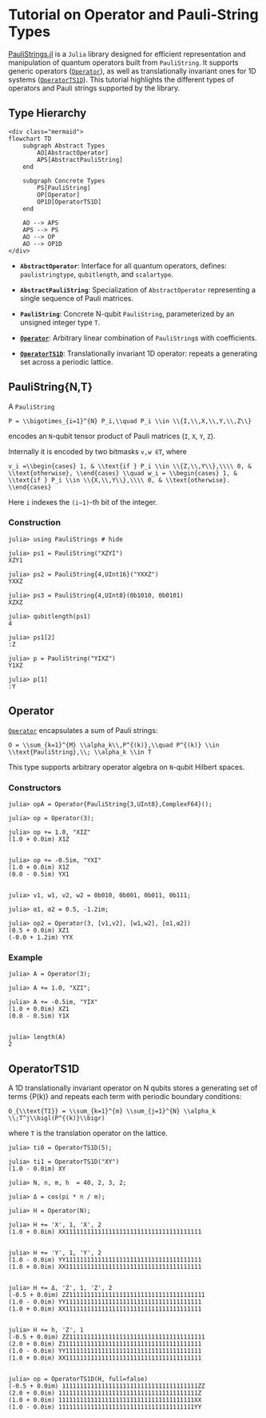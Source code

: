 # Tutorial on Operator and Pauli-String Types

[PauliStrings.jl](https://github.com/nicolasloizeau/PauliStrings.jl) is a `Julia`
library designed for efficient representation and manipulation of quantum operators
built from `PauliString`. It supports generic operators ([`Operator`](@ref)),
as well as translationally invariant ones for 1D systems ([`OperatorTS1D`](@ref)).
This tutorial highlights the different types of operators and Pauli strings supported
by the library.

## Type Hierarchy

```@raw html
<div class="mermaid">
flowchart TD
    subgraph Abstract Types
        AO[AbstractOperator]
        APS[AbstractPauliString]
    end

    subgraph Concrete Types
        PS[PauliString]
        OP[Operator]
        OP1D[OperatorTS1D]
    end

    AO --> APS
    APS --> PS
    AO --> OP
    AO --> OP1D
</div>
```

- **`AbstractOperator`**: Interface for all quantum operators, defines: `paulistringtype`, `qubitlength`, and `scalartype`.

- **`AbstractPauliString`**: Specialization of `AbstractOperator` representing a single sequence of Pauli matrices.

- **`PauliString`**: Concrete N-qubit `PauliString`, parameterized by an unsigned integer type `T`.

- **[`Operator`](@ref)**: Arbitrary linear combination of `PauliString`s with coefficients.

- **[`OperatorTS1D`](@ref)**: Translationally invariant 1D operator: repeats a generating set across a periodic lattice.

## PauliString{N,T}

A `PauliString`

``P = \\bigotimes_{i=1}^{N} P_i,\\quad P_i \\in \\{I,\\,X,\\,Y,\\,Z\\}``

encodes an `N`-qubit tensor product of Pauli matrices (`I`, `X`, `Y`, `Z`).

Internally it is encoded by two bitmasks `v,w ∈T`, where

``v_i =\\begin{cases}
1, & \\text{if } P_i \\in \\{Z,\\,Y\\},\\\\
0, & \\text{otherwise},
\\end{cases}
\\quad
w_i =
\\begin{cases}
1, & \\text{if } P_i \\in \\{X,\\,Y\\},\\\\
0, & \\text{otherwise}.
\\end{cases}``

Here `i` indexes the `(i−1)`-th bit of the integer.

### Construction

```jldoctest example
julia> using PauliStrings # hide

julia> ps1 = PauliString("XZYI")
XZY1

julia> ps2 = PauliString{4,UInt16}("YXXZ")
YXXZ

julia> ps3 = PauliString{4,UInt8}(0b1010, 0b0101)
XZXZ

julia> qubitlength(ps1)
4

julia> ps1[2]
:Z

julia> p = PauliString("YIXZ")
Y1XZ

julia> p[1]
:Y
```

##  Operator

[`Operator`](@ref) encapsulates a sum of Pauli strings:

``O = \\sum_{k=1}^{M} \\alpha_k\\,P^{(k)},\\quad
P^{(k)} \\in \\text{PauliString},\\;
\\alpha_k \\in T``


This type supports arbitrary operator algebra on `N`-qubit Hilbert spaces.

### Constructors

```jldoctest example
julia> opA = Operator{PauliString{3,UInt8},ComplexF64}();

julia> op = Operator(3);

julia> op += 1.0, "XIZ"
(1.0 + 0.0im) X1Z


julia> op += -0.5im, "YXI"
(1.0 + 0.0im) X1Z
(0.0 - 0.5im) YX1


julia> v1, w1, v2, w2 = 0b010, 0b001, 0b011, 0b111;

julia> α1, α2 = 0.5, -1.2im;

julia> op2 = Operator(3, [v1,v2], [w1,w2], [α1,α2])
(0.5 + 0.0im) XZ1
(-0.0 + 1.2im) YYX
```

### Example
```jldoctest example
julia> A = Operator(3);

julia> A += 1.0, "XZI";

julia> A += -0.5im, "YIX"
(1.0 + 0.0im) XZ1
(0.0 - 0.5im) Y1X


julia> length(A)
2
```

## OperatorTS1D

A 1D translationally invariant operator on N qubits stores a generating
set of terms {P(k)} and repeats each term with periodic boundary conditions:

``O_{\\text{TI}}
= \\sum_{k=1}^{m} \\sum_{j=1}^{N}
  \\alpha_k \\;T^j\\bigl(P^{(k)}\\bigr)``

where `T` is the translation operator on the lattice.

```jldoctest example
julia> ti0 = OperatorTS1D(5);

julia> ti1 = OperatorTS1D("XY")
(1.0 - 0.0im) XY

julia> N, n, m, h  = 40, 2, 3, 2;

julia> Δ = cos(pi * n / m);

julia> H = Operator(N);

julia> H += 'X', 1, 'X', 2
(1.0 + 0.0im) XX11111111111111111111111111111111111111


julia> H += 'Y', 1, 'Y', 2
(1.0 - 0.0im) YY11111111111111111111111111111111111111
(1.0 + 0.0im) XX11111111111111111111111111111111111111


julia> H += Δ, 'Z', 1, 'Z', 2
(-0.5 + 0.0im) ZZ11111111111111111111111111111111111111
(1.0 - 0.0im) YY11111111111111111111111111111111111111
(1.0 + 0.0im) XX11111111111111111111111111111111111111


julia> H += h, 'Z', 1
(-0.5 + 0.0im) ZZ11111111111111111111111111111111111111
(2.0 + 0.0im) Z111111111111111111111111111111111111111
(1.0 - 0.0im) YY11111111111111111111111111111111111111
(1.0 + 0.0im) XX11111111111111111111111111111111111111


julia> op = OperatorTS1D(H, full=false)
(-0.5 + 0.0im) 11111111111111111111111111111111111111ZZ
(2.0 + 0.0im) 111111111111111111111111111111111111111Z
(1.0 + 0.0im) 11111111111111111111111111111111111111XX
(1.0 - 0.0im) 11111111111111111111111111111111111111YY
```
